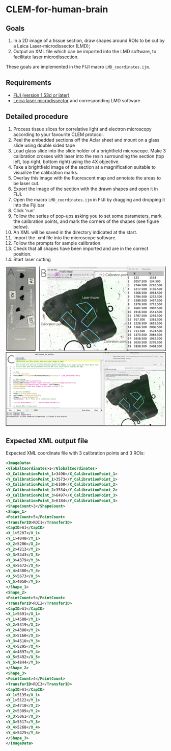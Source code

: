 # CLEM-for-human-brain

## Goals
1. In a 2D image of a tissue section, draw shapes around ROIs to be cut by a Leica Laser-microdissector (LMD);
2. Output an XML file which can be imported into the LMD software, to facilitate laser microdissection.

These goals are implemented in the FIJI macro ```LMD_coordinates.ijm```.

## Requirements
- [FIJI (version 1.53d or later)](https://imagej.net/software/fiji/downloads)
- [Leica laser microdissector](https://www.leica-microsystems.com/products/light-microscopes/p/leica-lmd7/) and corresponding LMD software.

## Detailed procedure
1. Process tissue slices for correlative light and electron microscopy according to your favourite CLEM protocol. 
2. Peel the embedded sections off the Aclar sheet and mount on a glass slide using double sided tape
3. Load glass slide into the slide holder of a brightfield microscope. Make 3 calibration crosses with laser into the resin surrounding the section (top left, top right, bottom right) using the 4X objective.
4. Take a brightfield image of the section at a magnification suitable to visualize the calibration marks.
5. Overlay this image with the fluorescent map and annotate the areas to be laser cut.
6. Export the image of the section with the drawn shapes and open it in FIJI.
7. Open the macro ```LMD_coordinates.ijm``` in FIJI by dragging and dropping it into the Fiji bar
8. Click 'run'. 
9. Follow the series of pop-ups asking you to set some parameters, mark the calibration points, and mark the corners of the shapes (see figure below).
10. An XML will be saved in the directory indicated at the start.
11. Import the .xml file into the microscope software. 
12. Follow the prompts for sample calibration.
13. Check that all shapes have been imported and are in the correct position.
14. Start laser cutting 


![](Figure.png)

## Expected XML output file
Expected XML coordinate file with 3 calibration points and 3 ROIs:
```xml
<ImageData>
<GlobalCoordinates>1</GlobalCoordinates>
<X_CalibrationPoint_1>3496</X_CalibrationPoint_1>
<Y_CalibrationPoint_1>3573</Y_CalibrationPoint_1>
<X_CalibrationPoint_2>6100</X_CalibrationPoint_2>
<Y_CalibrationPoint_2>3534</Y_CalibrationPoint_2>
<X_CalibrationPoint_3>6497</X_CalibrationPoint_3>
<Y_CalibrationPoint_3>6184</Y_CalibrationPoint_3>
<ShapeCount>3</ShapeCount>
<Shape_1>
<PointCount>5</PointCount>
<TransferID>ROI1</TransferID>
<CapID>A1</CapID>
<X_1>5207</X_1>
<Y_1>4048</Y_1>
<X_2>5206</X_2>
<Y_2>4213</Y_2>
<X_3>5443</X_3>
<Y_3>4379</Y_3>
<X_4>5672</X_4>
<Y_4>4380</Y_4>
<X_5>5673</X_5>
<Y_5>4050</Y_5>
</Shape_1>
<Shape_2>
<PointCount>5</PointCount>
<TransferID>ROI2</TransferID>
<CapID>A1</CapID>
<X_1>5691</X_1>
<Y_1>4580</Y_1>
<X_2>5319</X_2>
<Y_2>4300</Y_2>
<X_3>5160</X_3>
<Y_3>4510</Y_3>
<X_4>5295</X_4>
<Y_4>4697</Y_4>
<X_5>5492</X_5>
<Y_5>4844</Y_5>
</Shape_2>
<Shape_3>
<PointCount>4</PointCount>
<TransferID>ROI3</TransferID>
<CapID>A1</CapID>
<X_1>5135</X_1>
<Y_1>5122</Y_1>
<X_2>4710</X_2>
<Y_2>5309</Y_2>
<X_3>5061</X_3>
<Y_3>5517</Y_3>
<X_4>5268</X_4>
<Y_4>5425</Y_4>
</Shape_3>
</ImageData>
```
